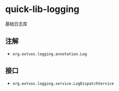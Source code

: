 # quick-lib-logging

基础日志库

## 注解

- `org.extvos.logging.annotation.Log`

## 接口

- `org.extvos.logging.service.LogDispatchService`
